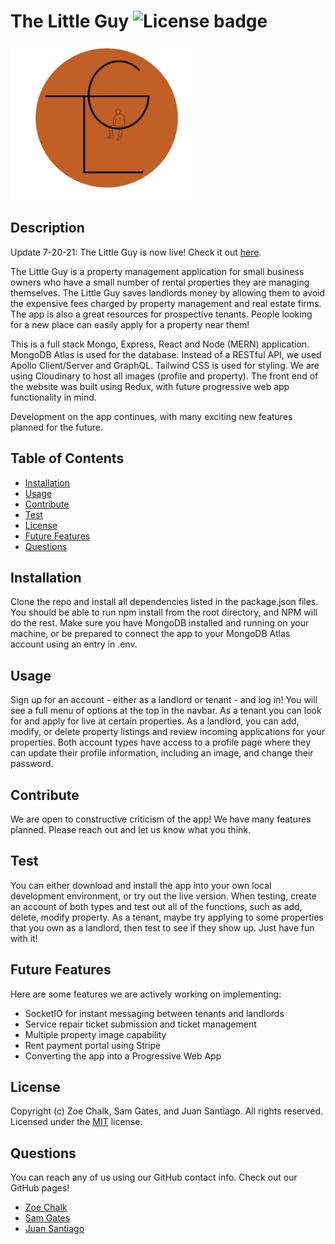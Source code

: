 # The Little Guy ![License badge](https://img.shields.io/badge/license-MIT-green)

<img src="client/public/assets/theLittleGuyCrop.png" width="300" height="250" />

## Description

Update 7-20-21: The Little Guy is now live! Check it out [here](https://the-little-guy.herokuapp.com/).

The Little Guy is a property management application for small business owners who have a small number of rental properties they are managing themselves. The Little Guy saves landlords money by allowing them to avoid the expensive fees charged by property management and real estate firms. The app is also a great resources for prospective tenants. People looking for a new place can easily apply for a property near them!

This is a full stack Mongo, Express, React and Node (MERN) application. MongoDB Atlas is used for the database. Instead of a RESTful API, we used Apollo Client/Server and GraphQL. Tailwind CSS is used for styling. We are using Cloudinary to host all images (profile and property). The front end of the website was built using Redux, with future progressive web app functionality in mind.

Development on the app continues, with many exciting new features planned for the future.

## Table of Contents

- [Installation](#installation)
- [Usage](#usage)
- [Contribute](#contribute)
- [Test](#test)
- [License](#license)
- [Future Features](#future-features)
- [Questions](#questions)

## Installation

Clone the repo and install all dependencies listed in the package.json files. You should be able to run npm install from the root directory, and NPM will do the rest. Make sure you have MongoDB installed and running on your machine, or be prepared to connect the app to your MongoDB Atlas account using an entry in .env.

## Usage

Sign up for an account - either as a landlord or tenant - and log in! You will see a full menu of options at the top in the navbar. As a tenant you can look for and apply for live at certain properties. As a landlord, you can add, modify, or delete property listings and review incoming applications for your properties. Both account types have access to a profile page where they can update their profile information, including an image, and change their password.

## Contribute

We are open to constructive criticism of the app! We have many features planned. Please reach out and let us know what you think.

## Test

You can either download and install the app into your own local development environment, or try out the live version. When testing, create an account of both types and test out all of the functions, such as add, delete, modify property. As a tenant, maybe try applying to some properties that you own as a landlord, then test to see if they show up. Just have fun with it!

## Future Features

Here are some features we are actively working on implementing:

- SocketIO for instant messaging between tenants and landlords
- Service repair ticket submission and ticket management
- Multiple property image capability
- Rent payment portal using Stripe
- Converting the app into a Progressive Web App

## License

Copyright (c) Zoe Chalk, Sam Gates, and Juan Santiago. All rights reserved.
Licensed under the [MIT](https://opensource.org/licenses/MIT) license.

## Questions

You can reach any of us using our GitHub contact info. Check out our GitHub pages!

- [Zoe Chalk](https://github.com/zchalk)
- [Sam Gates](https://github.com/sg0703)
- [Juan Santiago](https://github.com/Juawito)
